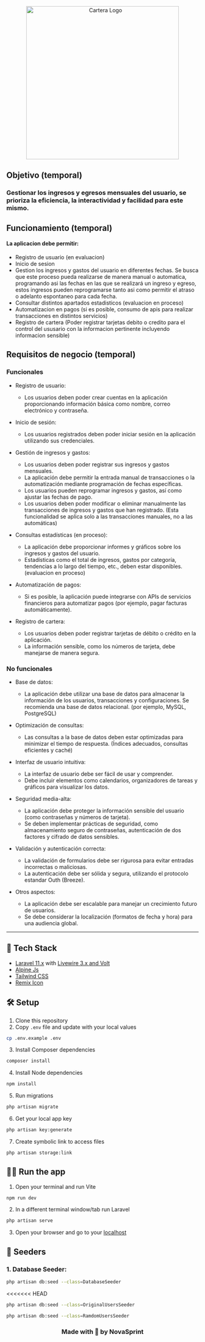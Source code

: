 <p align="center">
  <img src="https://github.com/Aisaac123/cartera-app/assets/129123213/c8d49739-b376-41cc-9a8e-96becc53f373" width="400" alt="Cartera Logo">
</p>

## Objetivo (temporal)

### Gestionar los ingresos y egresos mensuales del usuario, se prioriza la eficiencia, la interactividad y facilidad para este mismo.


## Funcionamiento (temporal)

#### La aplicacion debe permitir:

- Registro de usuario (en evaluacion)
- Inicio de sesion
- Gestion los ingresos y gastos del usuario en diferentes fechas. Se busca que este proceso pueda realizarse de manera manual o automatica, programando asi las fechas en las que se realizará un ingreso y egreso, estos ingresos pueden reprogramarse tanto asi como permitir el atraso o adelanto espontaneo para cada fecha.
- Consultar distintos apartados estadisticos (evaluacion en proceso) 
- Automatizacion en pagos (si es posible, consumo de apis para realizar transacciones en distintos servicios)
- Registro de cartera (Poder registrar tarjetas debito o credito para el control del ususario con la informacion pertinente incluyendo informacion sensible)

## Requisitos de negocio (temporal)

### Funcionales

- Registro de usuario:

    - Los usuarios deben poder crear cuentas en la aplicación proporcionando información básica como nombre, correo electrónico y contraseña.

- Inicio de sesión:

  - Los usuarios registrados deben poder iniciar sesión en la aplicación utilizando sus credenciales.
  
- Gestión de ingresos y gastos:

  - Los usuarios deben poder registrar sus ingresos y gastos mensuales.
  - La aplicación debe permitir la entrada manual de transacciones o la automatización mediante programación de fechas específicas.
  - Los usuarios pueden reprogramar ingresos y gastos, así como ajustar las fechas de pago.
  - Los usuarios deben poder modificar o eliminar manualmente las transacciones de ingresos y gastos que han registrado. (Esta funcionalidad se aplica solo a las transacciones manuales, no a las automáticas)
- Consultas estadísticas (en proceso):

  - La aplicación debe proporcionar informes y gráficos sobre los ingresos y gastos del usuario.
  - Estadísticas como el total de ingresos, gastos por categoría, tendencias a lo largo del tiempo, etc., deben estar disponibles. (evaluacion en proceso)
  
- Automatización de pagos:

  - Si es posible, la aplicación puede integrarse con APIs de servicios financieros para automatizar pagos (por ejemplo, pagar facturas automáticamente).

- Registro de cartera:
  - Los usuarios deben poder registrar tarjetas de débito o crédito en la aplicación.
  - La información sensible, como los números de tarjeta, debe manejarse de manera segura.

### No funcionales

- Base de datos:
    - La aplicación debe utilizar una base de datos para almacenar la información de los usuarios, transacciones y configuraciones. Se recomienda una base de datos relacional. (por ejemplo, MySQL, PostgreSQL)

- Optimización de consultas:
    - Las consultas a la base de datos deben estar optimizadas para minimizar el tiempo de respuesta. (Índices adecuados, consultas eficientes y caché)

- Interfaz de usuario intuitiva:
    - La interfaz de usuario debe ser fácil de usar y comprender.
    - Debe incluir elementos como calendarios, organizadores de tareas y gráficos para visualizar los datos.
- Seguridad media-alta:
    - La aplicación debe proteger la información sensible del usuario (como contraseñas y números de tarjeta).
    - Se deben implementar prácticas de seguridad, como almacenamiento seguro de contraseñas, autenticación de dos factores y cifrado de datos sensibles.
- Validación y autenticación correcta:
    - La validación de formularios debe ser rigurosa para evitar entradas incorrectas o maliciosas.
    - La autenticación debe ser sólida y segura, utilizando el protocolo estandar Outh (Breeze).
- Otros aspectos:
    - La aplicación debe ser escalable para manejar un crecimiento futuro de usuarios.
    - Se debe considerar la localización (formatos de fecha y hora) para una audiencia global.

<hr/>

## 🚀 Tech Stack

- [Laravel 11.x](https://laravel.com/docs/11.x) with [Livewire 3.x and Volt](https://livewire.laravel.com/)
- [Alpine Js](https://alpinejs.dev/)
- [Tailwind CSS](https://tailwindcss.com/docs/installation)
- [Remix Icon](https://remixicon.com/)

## 🛠️ Setup

1. Clone this repository
2. Copy `.env` file and update with your local values
```bash
cp .env.example .env
```
3. Install Composer dependencies
```bash
composer install
```
4. Install Node dependencies
```bash
npm install
```
5. Run migrations
```bash
php artisan migrate
```
6. Get your local app key
```bash
php artisan key:generate
```
7. Create symbolic link to access files
```bash
php artisan storage:link
```
## 🏃‍♀️ Run the app

1. Open your terminal and run Vite
```bash
npm run dev
```
2. In a different terminal window/tab run Laravel
```bash
php artisan serve
```
3. Open your browser and go to your [localhost](http://127.0.0.1:8000)

## 🌱 Seeders
### 1.  Database Seeder:

```bash
php artisan db:seed --class=DatabaseSeeder
```

<<<<<<< HEAD
```bash
php artisan db:seed --class=OriginalUsersSeeder
```

```bash
php artisan db:seed --class=RamdomUsersSeeder
```

<h3 align="center">
   Made with 🤍 by NovaSprint
</h3>
